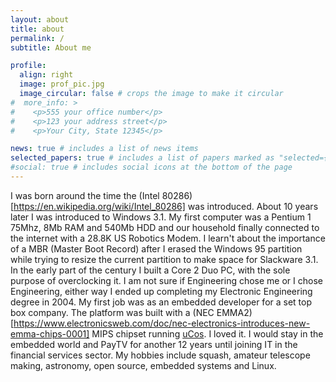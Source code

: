 ```yaml
---
layout: about
title: about
permalink: /
subtitle: About me

profile:
  align: right
  image: prof_pic.jpg
  image_circular: false # crops the image to make it circular
#  more_info: >
#    <p>555 your office number</p>
#    <p>123 your address street</p>
#    <p>Your City, State 12345</p>

news: true # includes a list of news items
selected_papers: true # includes a list of papers marked as "selected={true}"
#social: true # includes social icons at the bottom of the page
---
```


I was born around the time the (Intel 80286)[https://en.wikipedia.org/wiki/Intel_80286] was introduced. About 10 years later I was introduced to Windows 3.1. My first computer was a Pentium 1 75Mhz, 8Mb RAM and 540Mb HDD and our household finally connected to the internet with a 28.8K US Robotics Modem. I learn't about the importance of a MBR (Master Boot Record) after I erased the Windows 95 partition while trying to resize the current partition to make space for Slackware 3.1. In the early part of the century I built a Core 2 Duo PC, with the sole purpose of overclocking it. I am not sure if Engineering chose me or I chose Engineering, either way I ended up completing my Electronic Engineering degree in 2004. My first job was as an embedded developer for a set top box company. The platform was built with a (NEC EMMA2)[https://www.electronicsweb.com/doc/nec-electronics-introduces-new-emma-chips-0001] MIPS chipset running [uCos](https://en.wikipedia.org/wiki/Micro-Controller_Operating_Systems). I loved it. I would stay in the embedded world and PayTV for another 12 years until joining IT in the financial services sector. My hobbies include squash, amateur telescope making, astronomy, open source, embedded systems and Linux.
